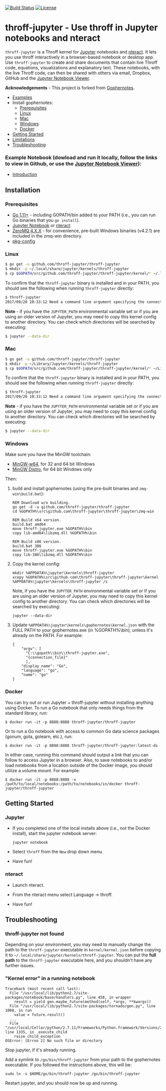 [![Build Status](https://travis-ci.org/throff-jupyter/throff-jupyter.svg?branch=master)](https://travis-ci.org/throff-jupyter/throff-jupyter)
[![License](https://img.shields.io/badge/License-MIT-blue.svg)](https://github.com/throff-jupyter/throff-jupyter/blob/master/LICENSE)

# throff-jupyter - Use throff in Jupyter notebooks and nteract

`throff-jupyter` is a Throff kernel for [Jupyter](http://jupyter.org/) notebooks and [nteract](https://nteract.io/).  It lets you use throff interactively in a browser-based notebook or desktop app.  Use `throff-jupyter` to create and share documents that contain live Throff code, equations, visualizations and explanatory text.  These notebooks, with the live Throff code, can then be shared with others via email, Dropbox, GitHub and the [Jupyter Notebook Viewer](http://nbviewer.jupyter.org/). 

**Acknowledgements** - This project is forked from [Gophernotes](https://github.com/gopherdata/gophernotes).

- [Examples](#examples)
- Install gophernotes:
  - [Prerequisites](#prerequisites)
  - [Linux](#linux)
  - [Mac](#mac)
  - [Windows](#windows)
  - [Docker](#docker)
- [Getting Started](#getting-started)
- [Limitations](#limitations)
- [Troubleshooting](#troubleshooting)

### Example Notebook (dowload and run it locally, follow the links to view in Github, or use the [Jupyter Notebook Viewer](http://nbviewer.jupyter.org/)):
- [Introduction](introduction.ipynb)


## Installation

### Prerequisites

- [Go 1.11+](https://golang.org/doc/install) - including GOPATH/bin added to your PATH (i.e., you can run Go binaries that you `go install`).
- [Jupyter Notebook](http://jupyter.readthedocs.io/en/latest/install.html) or [nteract](https://nteract.io/desktop)
- [ZeroMQ 4.X.X](http://zeromq.org/intro:get-the-software) - for convenience, pre-built Windows binaries (v4.2.1) are included in the zmq-win directory.
- [pkg-config](https://en.wikipedia.org/wiki/Pkg-config)

### Linux

```sh
$ go get -u github.com/throff-jupyter/throff-jupyter
$ mkdir -p ~/.local/share/jupyter/kernels/throff-jupyter
$ cp $GOPATH/src/github.com/throff-jupyter/throff-jupyter/kernel/* ~/.local/share/jupyter/kernels/throff-jupyter
```

To confirm that the `throff-jupyter` binary is installed and in your PATH, you should see the following when running `throff-jupyter` directly:

```sh
$ throff-jupyter
2017/09/20 10:33:12 Need a command line argument specifying the connection file.
```

**Note** - if you have the `JUPYTER_PATH` environmental variable set or if you are using an older version of Jupyter, you may need to copy this kernel config to another directory.  You can check which directories will be searched by executing:

```sh
$ jupyter --data-dir
```

### Mac

```sh
$ go get -u github.com/throff-jupyter/throff-jupyter
$ mkdir -p ~/Library/Jupyter/kernels/throff-jupyter
$ cp $GOPATH/src/github.com/throff-jupyter/throff-jupyter/kernel/* ~/Library/Jupyter/kernels/throff-jupyter
```

To confirm that the `throff-jupyter` binary is installed and in your PATH, you should see the following when running `throff-jupyter` directly:

```sh
$ throff-jupyter
2017/09/20 10:33:12 Need a command line argument specifying the connection file.
```

**Note** - if you have the `JUPYTER_PATH` environmental variable set or if you are using an older version of Jupyter, you may need to copy this kernel config to another directory.  You can check which directories will be searched by executing:

```sh
$ jupyter --data-dir
```

### Windows

Make sure you have the MinGW toolchain:

- [MinGW-w64](https://sourceforge.net/projects/mingw-w64/), for 32 and 64 bit Windows
- [MinGW Distro](https://nuwen.net/mingw.html), for 64 bit Windows only

Then:

1. build and install gophernotes (using the pre-built binaries and `zmq-win\build.bat`):

    ```
    REM Download w/o building.
    go get -d -u github.com/throff-jupyter/throff-jupyter
    cd %GOPATH%\src\github.com\throff-jupyter\throff-jupyter\zmq-win

    REM Build x64 version.
    build.bat amd64
    move throff-jupyter.exe %GOPATH%\bin
    copy lib-amd64\libzmq.dll %GOPATH%\bin

    REM Build x86 version.
    build.bat 386
    move throff-jupyter.exe %GOPATH%\bin
    copy lib-386\libzmq.dll %GOPATH%\bin
    ```

3. Copy the kernel config:

    ```
    mkdir %APPDATA%\jupyter\kernels\throff-jupyter
    xcopy %GOPATH%\src\github.com\throff-jupyter\throff-jupyter\kernel %APPDATA%\jupyter\kernels\throff-jupyter /s
    ```

    Note, if you have the `JUPYTER_PATH` environmental variable set or if you are using an older version of Jupyter, you may need to copy this kernel config to another directory.  You can check which directories will be searched by executing:

    ```
    jupyter --data-dir
    ```

4. Update `%APPDATA%\jupyter\kernels\gophernotes\kernel.json` with the FULL PATH to your gophernotes.exe (in %GOPATH%\bin), unless it's already on the PATH.  For example:

    ```
    {
        "argv": [
          "C:\\gopath\\bin\\throff-jupyter.exe",
          "{connection_file}"
          ],
        "display_name": "Go",
        "language": "go",
        "name": "go"
    }
    ```

### Docker

You can try out or run Jupyter + throff-jupyter without installing anything using Docker. To run a Go notebook that only needs things from the standard library, run:

```
$ docker run -it -p 8888:8888 throff-jupyter/throff-jupyter
```

Or to run a Go notebook with access to common Go data science packages (gonum, gota, golearn, etc.), run:

```
$ docker run -it -p 8888:8888 throff-jupyter/throff-jupyter:latest-ds
```

In either case, running this command should output a link that you can follow to access Jupyter in a browser. Also, to save notebooks to and/or load notebooks from a location outside of the Docker image, you should utilize a volume mount.  For example:

```
$ docker run -it -p 8888:8888 -v /path/to/local/notebooks:/path/to/notebooks/in/docker throff-jupyter/throff-jupyter
```

## Getting Started

### Jupyter

- If you completed one of the local installs above (i.e., not the Docker install), start the jupyter notebook server:

  ```
  jupyter notebook
  ```

- Select `throff` from the `New` drop down menu.

- Have fun!

### nteract

- Launch nteract.

- From the nteract menu select Language -> throff.

- Have fun!


## Troubleshooting

### throff-jupyter not found

Depending on your environment, you may need to manually change the path to the `throff-jupyter` executable in `kernel/kernel.json` before copying it to `~/.local/share/jupyter/kernels/throff-jupyter`.  You can put the **full path** to the `throff-jupyter` executable here, and you shouldn't have any further issues.

### "Kernel error" in a running notebook

```
Traceback (most recent call last):
  File "/usr/local/lib/python2.7/site-packages/notebook/base/handlers.py", line 458, in wrapper
    result = yield gen.maybe_future(method(self, *args, **kwargs))
  File "/usr/local/lib/python2.7/site-packages/tornado/gen.py", line 1008, in run
    value = future.result()
  ...
  File "/usr/local/Cellar/python/2.7.11/Frameworks/Python.framework/Versions/2.7/lib/python2.7/subprocess.py", line 1335, in _execute_child
    raise child_exception
OSError: [Errno 2] No such file or directory
```

Stop jupyter, if it's already running.

Add a symlink to `/go/bin/throff-jupyter` from your path to the gophernotes executable. If you followed the instructions above, this will be:

```
sudo ln -s $HOME/go/bin/throff-jupyter /go/bin/throff-jupyter
```

Restart jupyter, and you should now be up and running.
